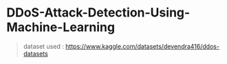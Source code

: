 # DDoS-Attack-Detection-Using-Machine-Learning

>dataset used : https://www.kaggle.com/datasets/devendra416/ddos-datasets
